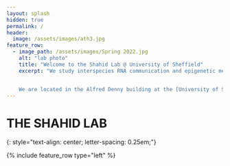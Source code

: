 ```yaml
---
layout: splash
hidden: true
permalink: /
header:
  image: /assets/images/ath3.jpg
feature_row:
  - image_path: /assets/images/Spring 2022.jpg
    alt: "lab photo"
    title: "Welcome to the Shahid Lab @ University of Sheffield"
    excerpt: "We study interspecies RNA communication and epigenetic memory in parasitic plants and beyond. Our goal is to further the fundamental understanding of how mobile small RNAs influence host-parasite/symbiont interactions, and develop RNA-based solutions for improved parasite resistance in crops. See our [research](/research/) and [publications](/publications/) to learn more about what we do, and meet [lab members](/team/)!


    We are located in the Alfred Denny building at the [University of Sheffield](https://www.sheffield.ac.uk/). We are members of the [Plants, Photosynthesis and Soil Cluster](https://www.sheffield.ac.uk/biosciences/research/areas/plants-photosynthesis-and-soil) and the [Sheffield Institute for Nucleic Acids](https://sites.google.com/sheffield.ac.uk/sinfonia/home?pli=1). Feel free to reach out if you are interested in [joining the lab](/join/) or collaborating on research projects."
---
```

# THE SHAHID LAB
{: style="text-align: center;
  letter-spacing: 0.25em;"}

{% include feature_row type="left" %}
